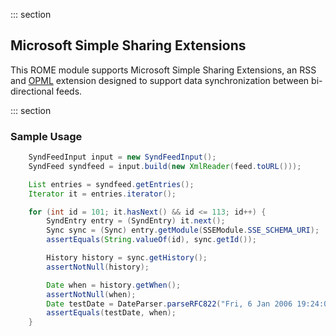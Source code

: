 ::: section
## Microsoft Simple Sharing Extensions

This ROME module supports Microsoft Simple Sharing Extensions, an RSS
and [OPML](../opml/index.html) extension designed to support data
synchronization between bi-directional feeds.

::: section
### Sample Usage

```java
    SyndFeedInput input = new SyndFeedInput();
    SyndFeed syndfeed = input.build(new XmlReader(feed.toURL()));

    List entries = syndfeed.getEntries();
    Iterator it = entries.iterator();

    for (int id = 101; it.hasNext() && id <= 113; id++) {
        SyndEntry entry = (SyndEntry) it.next();
        Sync sync = (Sync) entry.getModule(SSEModule.SSE_SCHEMA_URI);
        assertEquals(String.valueOf(id), sync.getId());

        History history = sync.getHistory();
        assertNotNull(history);

        Date when = history.getWhen();
        assertNotNull(when);
        Date testDate = DateParser.parseRFC822("Fri, 6 Jan 2006 19:24:09 GMT");
        assertEquals(testDate, when);
    }
```
